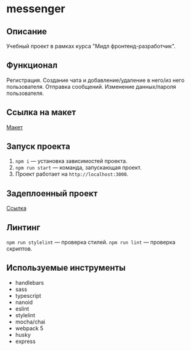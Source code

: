 messenger
==============================

## Описание

Учебный проект в рамках курса "Мидл фронтенд-разработчик".

## Функционал

Регистрация. Создание чата и добавление/удаление в него/из него пользователя. Отправка сообщений. Изменение данных/пароля пользователя.

## Ссылка на макет

[Макет](https://www.figma.com/file/8FZiCyfEdIhAqLN9ItlmOv/messenger?node-id=0%3A1)

## Запуск проекта

1. `npm i` — установка зависимостей проекта.
2. `npm run start` — команда, запускающая проект.
3. Проект работает на `http://localhost:3000`.

## Задеплоенный проект

[Ссылка](https://messenger-7tiw.onrender.com/messenger)

## Линтинг

`npm run stylelint` — проверка стилей.
`npm run lint` — проверка скриптов.

## Используемые инструменты

- handlebars
- sass
- typescript
- nanoid
- eslint
- stylelint
- mocha/chai
- webpack 5
- husky
- express
